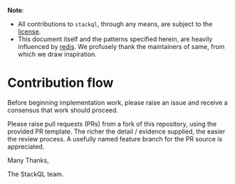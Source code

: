 **Note**: 

- All contributions to `stackql`, through any means, are subject to the [license](/LICENSE). 
- This document itself and the patterns specified herein, are heavily influenced by [redis](https://github.com/redis/redis). We profusely thank the maintainers of same, from which we draw inspiration.

# Contribution flow

Before beginning implementation work, please raise an issue and receive a consensus that work should proceed.

Please raise pull requests (PRs) from a fork of this repository, using the provided PR template.  The richer the detail / evidence supplied, the easier the review process.  A usefully named feature branch for the PR source is appreciated.

Many Thanks,

The StackQL team.
